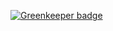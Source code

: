

[![Greenkeeper badge](https://badges.greenkeeper.io/duvet86/material-ui.svg)](https://greenkeeper.io/)
